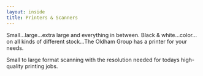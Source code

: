 ```yaml
---
layout: inside
title: Printers & Scanners
---
```


Small…large…extra large and everything in between. Black & white…color…on all kinds of different stock…The Oldham Group has a printer for your needs.

Small to large format scanning with the resolution needed for todays high-quality printing jobs.
